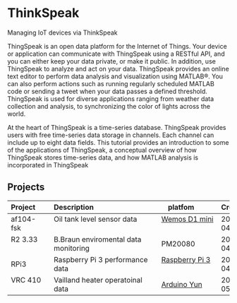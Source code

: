 # ThinkSpeak
Managing IoT devices via ThinkSpeak 

ThingSpeak is an open data platform for the Internet of Things. Your device or application can communicate with ThingSpeak using a RESTful API, and you can either keep your data private, or make it public. In addition, use ThingSpeak to analyze and act on your data. ThingSpeak provides an online text editor to perform data analysis and visualization using MATLAB®. You can also perform actions such as running regularly scheduled MATLAB code or sending a tweet when your data passes a defined threshold. ThingSpeak is used for diverse applications ranging from weather data collection and analysis, to synchronizing the color of lights across the world.

At the heart of ThingSpeak is a time-series database. ThingSpeak provides users with free time-series data storage in channels. Each channel can include up to eight data fields. This tutorial provides an introduction to some of the applications of ThingSpeak, a conceptual overview of how ThingSpeak stores time-series data, and how MATLAB analysis is incorporated in ThingSpeak


## Projects
Project       | Description                                 | platfom           | Created    | Channel | Wiki
--------------|---------------------------------------------| ------------------|------------|---------|------
af104-fsk     | Oil tank level sensor data                  | [Wemos D1 mini](https://github.com/griemide/WemosD1mini)     | 2017-04-21 | [261716](https://thingspeak.com/channels/261716)  | n/a
R2 3.33       | B.Braun enviromental data monitoring        | PM20080           | 2017-04-24 | [263535](https://thingspeak.com/channels/263535)  | n/a
RPi3          | Raspberry Pi 3 performance data             | [Raspberry Pi 3](https://github.com/griemide/RaspberryPi)    | 2017-04-29 | [265640](https://thingspeak.com/channels/265640)  | [Link](https://github.com/griemide/RaspberryPi/blob/master/scripts/ThingSpeak_MQTT.py)
VRC 410       | Vailland heater operatoinal data            | [Arduino Yun](https://github.com/griemide/ArduinoYun)        | 2017-05-01 | [266302](https://thingspeak.com/channels/266302)  | [Link](https://github.com/griemide/ArduinoYun/blob/master/python/ThingSpeak_REST_Yun.py)

